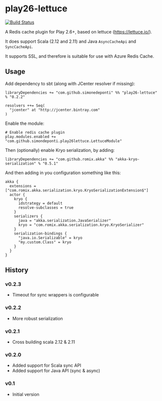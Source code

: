 # play26-lettuce

[![Build Status](https://travis-ci.org/simonedeponti/play26-lettuce.svg?branch=master)](https://travis-ci.org/simonedeponti/play26-lettuce)

A Redis cache plugin for Play 2.6+, based on lettuce (https://lettuce.io/).

It does support Scala (2.12 and 2.11) and Java `AsyncCacheApi` and `SyncCacheApi`.

It supports SSL, and therefore is suitable for use with Azure Redis Cache.

## Usage

Add dependency to sbt (along with JCenter resolver if missing):

```sbtshell
libraryDependencies += "com.github.simonedeponti" %% "play26-lettuce" % "0.2.2"

resolvers ++= Seq(
  "jcenter" at "http://jcenter.bintray.com"
)
```

Enable the module:

```hocon
# Enable redis cache plugin
play.modules.enabled += "com.github.simondeponti.play26lettuce.LettuceModule"
```

Then (optionally) enable Kryo serialization, by adding:

```sbtshell
libraryDependencies += "com.github.romix.akka" %% "akka-kryo-serialization" % "0.5.1"
``` 

And then adding in you configuration something like this:

```hocon
akka {
  extensions = ["com.romix.akka.serialization.kryo.KryoSerializationExtension$"]
  actor {
    kryo {
      idstrategy = default
      resolve-subclasses = true
    }
    serializers {
      java = "akka.serialization.JavaSerializer"
      kryo = "com.romix.akka.serialization.kryo.KryoSerializer"
    }
    serialization-bindings {
      "java.io.Serializable" = kryo
      "my.custom.Class" = kryo
    }
  }
}
```

## History

### v0.2.3

- Timeout for sync wrappers is configurable

### v0.2.2

- More robust serialization

### v0.2.1

- Cross building scala 2.12 & 2.11

### v0.2.0

- Added support for Scala sync API
- Added support for Java API (sync & async)

### v0.1

- Initial version